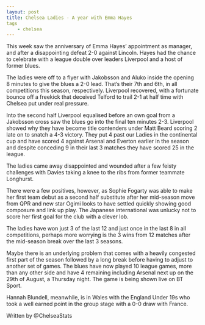 ```yaml
---
layout: post
title: Chelsea Ladies - A year with Emma Hayes
tags 
	- chelsea
---
```


This week saw the anniversary of Emma Hayes’ appointment as manager, and after a disappointing defeat 2-0 against Lincoln. Hayes had the chance to celebrate with a league double over leaders Liverpool and a host of former blues.

The ladies were off to a flyer with Jakobsson and Aluko inside the opening 8 minutes to give the blues a 2-0 lead. That’s their 7th and 6th, in all competitions this season, respectively. Liverpool recovered, with a fortunate bounce off a freekick that deceived Telford to trail 2-1 at half time with Chelsea put under real pressure.

Into the second half Liverpool equalised before an own goal from a Jakobsson cross saw the blues go into the final ten minutes 2-3. Liverpool showed why they have become title contenders under Matt Beard scoring 2 late on to snatch a 4-3 victory. They put 4 past our Ladies in the continental cup and have scored 4 against Arsenal and Everton earlier in the season and despite conceding 9 in their last 3 matches they have scored 25 in the league.

The ladies came away disappointed and wounded after a few feisty challenges with Davies taking a knee to the ribs from former teammate Longhurst.

There were a few positives, however, as Sophie Fogarty was able to make her first team debut as a second half substitute after her mid-season move from QPR and new star Ogimi looks to have settled quickly showing good composure and link up play. The Japanese international was unlucky not to score her first goal for the club with a clever lob.

The ladies have won just 3 of the last 12 and just once in the last 8 in all competitions, perhaps more worrying is the 3 wins from 12 matches after the mid-season break over the last 3 seasons.

Maybe there is an underlying problem that comes with a heavily congested first part of the season followed by a long break before having to adjust to another set of games. The blues have now played 10 league games, more than any other side and have 4 remaining including Arsenal next up on the 29th of August, a Thursday night. The game is being shown live on BT Sport.

Hannah Blundell, meanwhile, is in Wales with the England Under 19s who took a well earned point in the group stage with a 0-0 draw with France.

Written by @ChelseaStats
